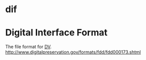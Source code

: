# dif

# Digital Interface Format
The file format for [DV](dv.md).
http://www.digitalpreservation.gov/formats/fdd/fdd000173.shtml
